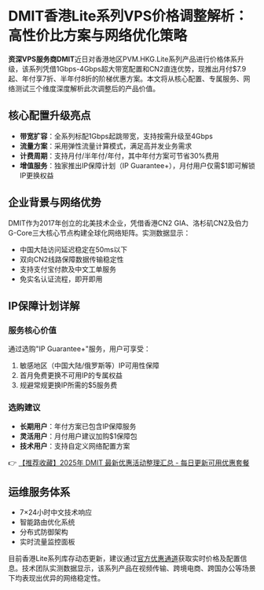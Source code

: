 # DMIT香港Lite系列VPS价格调整解析：高性价比方案与网络优化策略

**资深VPS服务商DMIT**近日对香港地区PVM.HKG.Lite系列产品进行价格体系升级，该系列凭借1Gbps-4Gbps超大带宽配置和CN2直连优势，现推出月付$7.9起、年付享7折、半年付8折的阶梯优惠方案。本文将从核心配置、专属服务、网络测试三个维度深度解析此次调整后的产品价值。

## 核心配置升级亮点
- **带宽扩容**：全系列标配1Gbps起跳带宽，支持按需升级至4Gbps
- **流量方案**：采用弹性流量计算模式，满足高并发业务需求
- **计费周期**：支持月付/半年付/年付，其中年付方案可节省30%费用
- **增值服务**：独家推出IP保障计划（IP Guarantee+），月付用户仅需$1即可解锁IP更换权益

## 企业背景与网络优势
DMIT作为2017年创立的北美技术企业，凭借香港CN2 GIA、洛杉矶CN2及伯力G-Core三大核心节点构建全球化网络矩阵。实测数据显示：
- 中国大陆访问延迟稳定在50ms以下
- 双向CN2线路保障数据传输稳定性
- 支持支付宝付款及中文工单服务
- 免实名认证流程，即开即用

## IP保障计划详解
### 服务核心价值
通过选购"IP Guarantee+"服务，用户可享受：
1. 敏感地区（中国大陆/俄罗斯等）IP可用性保障
2. 首月免费更换不可用IP的专属权益
3. 规避常规更换IP所需的$5服务费

### 选购建议
- **长期用户**：年付方案已包含IP保障服务
- **灵活用户**：月付用户建议加购$1保障包
- **技术用户**：支持自定义网络配置方案

👉 [【推荐收藏】2025年 DMIT 最新优惠活动整理汇总 - 每日更新可用优惠套餐](https://bit.ly/dmit_coupon)

## 运维服务体系
- 7×24小时中文技术响应
- 智能路由优化系统
- 分布式防御架构
- 实时流量监控面板

目前香港Lite系列库存动态更新，建议通过[官方优惠通道](https://bit.ly/dmit_coupon)获取实时价格及配置信息。技术团队实测数据显示，该系列产品在视频传输、跨境电商、跨国办公等场景下均表现出优异的网络稳定性。